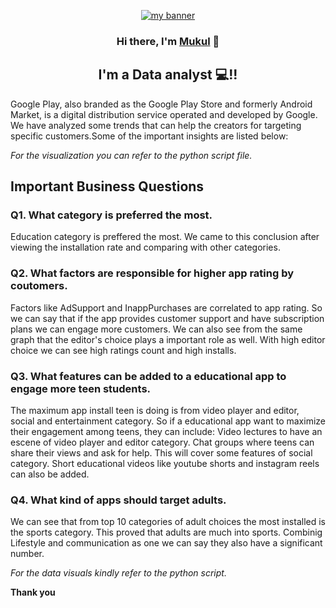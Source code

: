 <p align="center">
  <a href="https://www.yushi.dev/" target="_blank" rel="noreferrer"><img src="https://user-images.githubusercontent.com/107141644/179446767-f543e19c-78bc-4a03-8a53-7c5ccd750f06.jpg" alt="my banner"></a>
</p>
<h3 align="center">
Hi there, I'm <a href="https://www.linkedin.com/in/mukuldeshantri/" target="_blank" rel="noreferrer">Mukul</a> 👋
</h3>
<h2 align="center">
I'm a Data analyst 💻!!
</h2> 
Google Play, also branded as the Google Play Store and formerly Android Market, is a digital distribution service operated and developed by Google. We have analyzed some trends that can help the creators for targeting specific customers.Some of the important insights are listed below:

*For the visualization you can refer to the python script file.*
<h2>Important Business Questions</h2>
<h3> Q1. What category is preferred the most.  </h3>
Education category is preffered the most. We came to this conclusion after viewing the installation rate and comparing with other categories.  
<h3>Q2. What factors are responsible for higher app rating by coutomers.  </h3>
Factors like AdSupport and InappPurchases are correlated to app rating. So we can say that if the app provides customer support and have subscription plans we can engage more customers. We can also see from the same graph that the editor's choice plays a important role as well. With high editor choice we can see high ratings count and high installs.  
<h3>Q3. What features can be added to a educational app to engage more teen students.  </h3>
The maximum app install teen is doing is from video player and editor, social and entertainment category. So if a educational app want to maximize their engagement among teens, they can include:
Video lectures to have an escene of video player and editor category.  
Chat groups where teens can share their views and ask for help. This will cover some features of social category.  
Short educational videos like youtube shorts and instagram reels can also be added.  
<h3>Q4. What kind of apps should target adults.  </h3>
We can see that from top 10 categories of adult choices the most installed is the sports category. This proved that adults are much into sports. Combinig Lifestyle and communication as one we can say they also have a significant number.  <br>

*For the data visuals kindly refer to the python script.* <br>

**Thank you**
